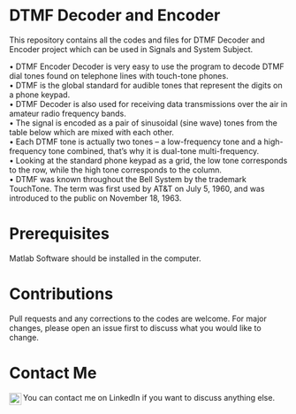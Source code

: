 # DTMF Decoder and Encoder
This repository contains all the codes and files for DTMF Decoder and Encoder project which can be used in Signals and System Subject. 

• DTMF Encoder Decoder is very easy to use the program to decode DTMF dial tones found on telephone lines with touch-tone phones.<br/>
• DTMF is the global standard for audible tones that represent the digits on a phone keypad.<br/>
• DTMF Decoder is also used for receiving data transmissions over the air in amateur radio frequency bands.<br/>
• The signal is encoded as a pair of sinusoidal (sine wave) tones from the table below which are mixed with each other. <br/>
• Each DTMF tone is actually two tones – a low-frequency tone and a high-frequency tone combined, that’s why it is dual-tone multi-frequency.<br/>
• Looking at the standard phone keypad as a grid, the low tone corresponds to the row, while the high tone corresponds to the column.<br/>
• DTMF was known throughout the Bell System by the trademark TouchTone. The term was first used by AT&T on July 5, 1960, and was introduced to the public on November 18, 1963.<br/>

# Prerequisites
Matlab Software should be installed in the computer.

# Contributions
Pull requests and any corrections to the codes are welcome. For major changes, please open an issue first to discuss what you would like to change.

# Contact Me
You can contact me on LinkedIn if you want to discuss anything else. 
<a href="https://www.linkedin.com/in/rudra-pratap-singh-369176191/">
<img align="left" alt="LinkdeIN" width="22px" src="https://cdn.jsdelivr.net/npm/simple-icons@v3/icons/linkedin.svg" />
</a>

